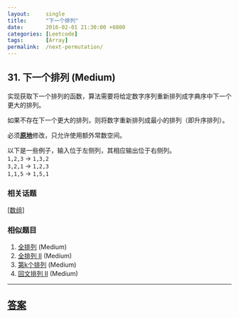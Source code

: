 ```yaml
---
layout:     single
title:      "下一个排列"
date:       2016-02-01 21:30:00 +0800
categories: [Leetcode]
tags:       [Array]
permalink:  /next-permutation/
---
```


## 31. 下一个排列 (Medium)

<p>实现获取下一个排列的函数，算法需要将给定数字序列重新排列成字典序中下一个更大的排列。</p>

<p>如果不存在下一个更大的排列，则将数字重新排列成最小的排列（即升序排列）。</p>

<p>必须<strong><a href="https://baike.baidu.com/item/%E5%8E%9F%E5%9C%B0%E7%AE%97%E6%B3%95" target="_blank">原地</a></strong>修改，只允许使用额外常数空间。</p>

<p>以下是一些例子，输入位于左侧列，其相应输出位于右侧列。<br>
<code>1,2,3</code> &rarr; <code>1,3,2</code><br>
<code>3,2,1</code> &rarr; <code>1,2,3</code><br>
<code>1,1,5</code> &rarr; <code>1,5,1</code></p>

### 相关话题
  [[数组](https://github.com/openset/leetcode/tree/master/tag/array/README.md)]

### 相似题目
  1. [全排列](/permutations) (Medium)
  1. [全排列 II](/permutations-ii) (Medium)
  1. [第k个排列](/permutation-sequence) (Medium)
  1. [回文排列 II](/palindrome-permutation-ii) (Medium)

---

## [答案](https://github.com/openset/leetcode/tree/master/problems/next-permutation)
